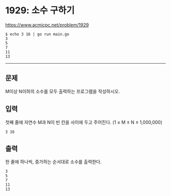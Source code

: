 # 1929: 소수 구하기

https://www.acmicpc.net/problem/1929

```
$ echo 3 16 | go run main.go
3
5
7
11
13
```

---

## 문제

M이상 N이하의 소수를 모두 출력하는 프로그램을 작성하시오.

## 입력

첫째 줄에 자연수 M과 N이 빈 칸을 사이에 두고 주어진다. (1 ≤ M ≤ N ≤ 1,000,000)

```
3 16
```

## 출력

한 줄에 하나씩, 증가하는 순서대로 소수를 출력한다.

```
3
5
7
11
13
```

